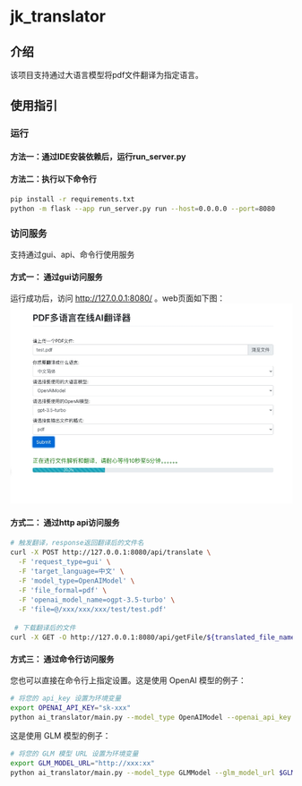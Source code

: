 # jk_translator
## 介绍
该项目支持通过大语言模型将pdf文件翻译为指定语言。
## 使用指引
### 运行
#### 方法一：通过IDE安装依赖后，运行run_server.py
#### 方法二：执行以下命令行
  ```bash
  pip install -r requirements.txt
  python -m flask --app run_server.py run --host=0.0.0.0 --port=8080
  ```
### 访问服务
支持通过gui、api、命令行使用服务
#### 方式一： 通过gui访问服务
运行成功后，访问 http://127.0.0.1:8080/ 。web页面如下图：
<img src="gui截屏.jpeg">
#### 方式二： 通过http api访问服务
```bash
# 触发翻译，response返回翻译后的文件名
curl -X POST http://127.0.0.1:8080/api/translate \
  -F 'request_type=gui' \
  -F 'target_language=中文' \
  -F 'model_type=OpenAIModel' \
  -F 'file_formal=pdf' \
  -F 'openai_model_name=ogpt-3.5-turbo' \
  -F 'file=@/xxx/xxx/xxx/test/test.pdf'
  
 # 下载翻译后的文件
curl -X GET -O http://127.0.0.1:8080/api/getFile/${translated_file_name} 
```
#### 方式三： 通过命令行访问服务

您也可以直接在命令行上指定设置。这是使用 OpenAI 模型的例子：

```bash
# 将您的 api_key 设置为环境变量
export OPENAI_API_KEY="sk-xxx"
python ai_translator/main.py --model_type OpenAIModel --openai_api_key $OPENAI_API_KEY --file_format markdown --book tests/test.pdf --openai_model gpt-3.5-turbo
```

这是使用 GLM 模型的例子：

```bash
# 将您的 GLM 模型 URL 设置为环境变量
export GLM_MODEL_URL="http://xxx:xx"
python ai_translator/main.py --model_type GLMModel --glm_model_url $GLM_MODEL_URL --book tests/test.pdf 
```